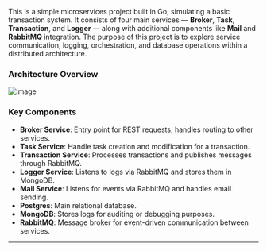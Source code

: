 This is a simple microservices project built in Go, simulating a basic transaction system. It consists of four main services — **Broker**, **Task**, **Transaction**, and **Logger** — along with additional components like **Mail** and **RabbitMQ** integration. The purpose of this project is to explore service communication, logging, orchestration, and database operations within a distributed architecture.

### Architecture Overview

![image](https://github.com/user-attachments/assets/126f6360-5a74-47d9-af00-145e9df8828b)

### Key Components

- **Broker Service**: Entry point for REST requests, handles routing to other services.
- **Task Service**: Handle task creation and modification for a transaction.
- **Transaction Service**: Processes transactions and publishes messages through RabbitMQ.
- **Logger Service**: Listens to logs via RabbitMQ and stores them in MongoDB.
- **Mail Service**: Listens for events via RabbitMQ and handles email sending.
- **Postgres**: Main relational database.
- **MongoDB**: Stores logs for auditing or debugging purposes.
- **RabbitMQ**: Message broker for event-driven communication between services.

---
